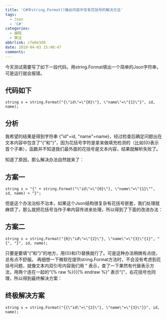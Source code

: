 ```yaml
---
title: 'C#中string.Format()输出内容中含有花括号的解决方法'
tags:
  - Json
  - 'C#'
categories:
  - 编程
  - 算法
abbrlink: cfe0e3d0
date: 2019-04-03 15:40:47
comments:
---
```

今天测试需要写了如下一段代码，用string.Format填出一个简单的Json字符串，可是运行就会报错。
<!-- more -->
## 代码如下
```
string s = string.Format("{\"id\"=\"{0}\"}, \"name\"=\"{1}\"}", id, name);
```
## 分析
我希望的结果是得到字符串 {"id"=id, "name"=name}，经过检查后确定问题出在文本内容中包含了“{”和“}”，因为花括号字符是拿来做填充检测的（比如{0}表示首个子串），函数并不知道我们最外面的花括号是文本内容，结果就解析失败了。

知道了原因，那么解决办法自然就来了：
## 方案一
```
string s = "{" + string.Format("\"id\"=\"{0}\"}, \"name\"=\"{1}\"", id, name) + "}"; 
```
但是这个办法治标不治本，如果这个Json结构很复杂有花括号嵌套，我们处理就麻烦了，那么就把花括号当作子串内容传进来处理，所以得到了下面的改进办法：
## 方案二
```
string s = string.Format("{0}\"id\"=\"{2}\"}, \"name\"=\"{3}\"{1}", "{", "}", id, name); 
```
只要是要填“{”和“}”的地方，用{0}和{1}替换就行了。可是这种办法稍微有点绕，总有点不舒服。
再细想一下微软在提供string.Format方法时，不会没有考虑到花括号问题，就像文本内双引号内容我们用 \" 表示，查了一下果然有代替表示方法，用两个连在一起的“{% raw %}{{{% endraw %}” 表示“{”，右花括号也同理，所以得到最终解决方案：

## 终极解决方案
```
string s = string.Format("{{\"id\"=\"{2}\"}, \"name\"=\"{3}\"}}", id, name); 
```
